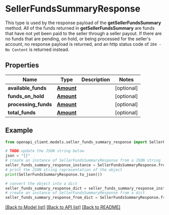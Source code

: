 # SellerFundsSummaryResponse

This type is used by the response payload of the <strong>getSellerFundsSummary</strong> method. All of the funds returned in  <strong>getSellerFundsSummary</strong> are funds that have not yet been paid to the seller through a seller payout. If there are no funds that are pending, on hold, or being processed for the seller's account, no response payload is returned, and an http status code of <code>204 - No Content</code> is returned instead.

## Properties

Name | Type | Description | Notes
------------ | ------------- | ------------- | -------------
**available_funds** | [**Amount**](Amount.md) |  | [optional] 
**funds_on_hold** | [**Amount**](Amount.md) |  | [optional] 
**processing_funds** | [**Amount**](Amount.md) |  | [optional] 
**total_funds** | [**Amount**](Amount.md) |  | [optional] 

## Example

```python
from openapi_client.models.seller_funds_summary_response import SellerFundsSummaryResponse

# TODO update the JSON string below
json = "{}"
# create an instance of SellerFundsSummaryResponse from a JSON string
seller_funds_summary_response_instance = SellerFundsSummaryResponse.from_json(json)
# print the JSON string representation of the object
print(SellerFundsSummaryResponse.to_json())

# convert the object into a dict
seller_funds_summary_response_dict = seller_funds_summary_response_instance.to_dict()
# create an instance of SellerFundsSummaryResponse from a dict
seller_funds_summary_response_from_dict = SellerFundsSummaryResponse.from_dict(seller_funds_summary_response_dict)
```
[[Back to Model list]](../README.md#documentation-for-models) [[Back to API list]](../README.md#documentation-for-api-endpoints) [[Back to README]](../README.md)



